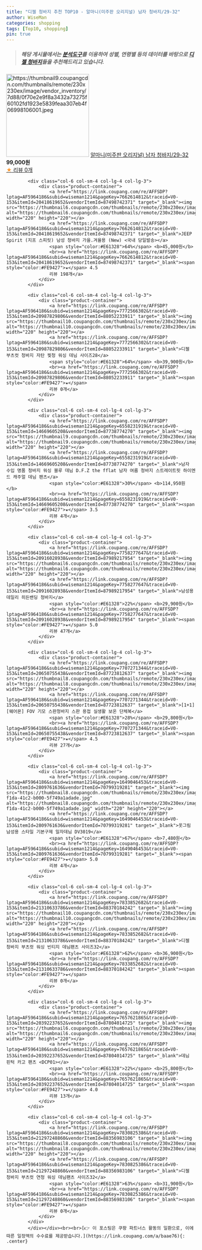 ```yaml
---
title: "디젤 청바지 추천 TOP10 - 알마니(미주판 오리지널) 남자 청바지/29-32"
author: WiseMan
categories: shopping
tags: [Top10, shopping]
pin: true
---
```


> ##### 해당 게시물에서는 [**분석도구**](https://itemscout.io/)를 이용하여 **성별**, **연령별** 등의 데이터를 바탕으로 [**디젤 청바지**](https://link.coupang.com/a/baae76)들을 추천해드리고 있습니다.
<div class="container"><div class="row">
            <div class="col-6 col-sm-4 col-lg-4 col-lg-3">
                <div class="product-container">
                    <a href="https://link.coupang.com/re/AFFSDP?lptag=AF5964186&subid=wiseman1214&pageKey=6748409242&traceid=V0-153&itemId=15775066124&vendorItemId=82988330856" target="_blank"><img src="https://thumbnail9.coupangcdn.com/thumbnails/remote/230x230ex/image/vendor_inventory/7d88/0f70e2e9f8a3432a73275f60102fd1923e5839feaa307eb4f06998106001.jpeg" alt="https://thumbnail9.coupangcdn.com/thumbnails/remote/230x230ex/image/vendor_inventory/7d88/0f70e2e9f8a3432a73275f60102fd1923e5839feaa307eb4f06998106001.jpeg" width="220" height="220"></a>
                    <a href="https://link.coupang.com/re/AFFSDP?lptag=AF5964186&subid=wiseman1214&pageKey=6748409242&traceid=V0-153&itemId=15775066124&vendorItemId=82988330856" target="_blank">알마니(미주판 오리지널) 남자 청바지/29-32</a>
                    <span style="color:#E61328"></span> <b>99,000원</b>
                    <br><a href="https://link.coupang.com/re/AFFSDP?lptag=AF5964186&subid=wiseman1214&pageKey=6748409242&traceid=V0-153&itemId=15775066124&vendorItemId=82988330856" target="_blank"><span style="color:#FE9427">★</span> 
                    리뷰 0개</a>
                </div>
            </div>
            
            <div class="col-6 col-sm-4 col-lg-4 col-lg-3">
                <div class="product-container">
                    <a href="https://link.coupang.com/re/AFFSDP?lptag=AF5964186&subid=wiseman1214&pageKey=7662614812&traceid=V0-153&itemId=20418619652&vendorItemId=87498742371" target="_blank"><img src="https://thumbnail6.coupangcdn.com/thumbnails/remote/230x230ex/image/vendor_inventory/8d16/75ebb581bbf22d2af3f82977d15c9848362cb06e4150f7fe9a529341626d.jpg" alt="https://thumbnail6.coupangcdn.com/thumbnails/remote/230x230ex/image/vendor_inventory/8d16/75ebb581bbf22d2af3f82977d15c9848362cb06e4150f7fe9a529341626d.jpg" width="220" height="220"></a>
                    <a href="https://link.coupang.com/re/AFFSDP?lptag=AF5964186&subid=wiseman1214&pageKey=7662614812&traceid=V0-153&itemId=20418619652&vendorItemId=87498742371" target="_blank">JEEP Spirit (지프 스피릿) 남성 청바지 가을.겨율용 (New) <국내 당일발송></a>
                    <span style="color:#E61328">64%</span> <b>45,000원</b>
                    <br><a href="https://link.coupang.com/re/AFFSDP?lptag=AF5964186&subid=wiseman1214&pageKey=7662614812&traceid=V0-153&itemId=20418619652&vendorItemId=87498742371" target="_blank"><span style="color:#FE9427">★</span> 4.5
                    리뷰 198개</a>
                </div>
            </div>
            
            <div class="col-6 col-sm-4 col-lg-4 col-lg-3">
                <div class="product-container">
                    <a href="https://link.coupang.com/re/AFFSDP?lptag=AF5964186&subid=wiseman1214&pageKey=7772566302&traceid=V0-153&itemId=20987829806&vendorItemId=88052233911" target="_blank"><img src="https://thumbnail10.coupangcdn.com/thumbnails/remote/230x230ex/image/vendor_inventory/92ee/131ac9bcbf2f99e6627c3ce5aa28dec521b38e8979f517a80831af58e3f6.jpg" alt="https://thumbnail10.coupangcdn.com/thumbnails/remote/230x230ex/image/vendor_inventory/92ee/131ac9bcbf2f99e6627c3ce5aa28dec521b38e8979f517a80831af58e3f6.jpg" width="220" height="220"></a>
                    <a href="https://link.coupang.com/re/AFFSDP?lptag=AF5964186&subid=wiseman1214&pageKey=7772566302&traceid=V0-153&itemId=20987829806&vendorItemId=88052233911" target="_blank">디젤 부츠컷 청바지 자탄 찢청 워싱 데님 사이즈28</a>
                    <span style="color:#E61328">64%</span> <b>39,900원</b>
                    <br><a href="https://link.coupang.com/re/AFFSDP?lptag=AF5964186&subid=wiseman1214&pageKey=7772566302&traceid=V0-153&itemId=20987829806&vendorItemId=88052233911" target="_blank"><span style="color:#FE9427">★</span> 
                    리뷰 0개</a>
                </div>
            </div>
            
            <div class="col-6 col-sm-4 col-lg-4 col-lg-3">
                <div class="product-container">
                    <a href="https://link.coupang.com/re/AFFSDP?lptag=AF5964186&subid=wiseman1214&pageKey=6558231919&traceid=V0-153&itemId=14669605208&vendorItemId=87738774270" target="_blank"><img src="https://thumbnail9.coupangcdn.com/thumbnails/remote/230x230ex/image/vendor_inventory/0470/54524bab3467c7695c2a3e6e5d08953695f73c28a1d5f3359e35dbf1183a.jpg" alt="https://thumbnail9.coupangcdn.com/thumbnails/remote/230x230ex/image/vendor_inventory/0470/54524bab3467c7695c2a3e6e5d08953695f73c28a1d5f3359e35dbf1183a.jpg" width="220" height="220"></a>
                    <a href="https://link.coupang.com/re/AFFSDP?lptag=AF5964186&subid=wiseman1214&pageKey=6558231919&traceid=V0-153&itemId=14669605208&vendorItemId=87738774270" target="_blank">남자 수입 명품 청바지 워싱 블루 데님 D.F.Z the fflat 남자 여름 청바지 스트레이트핏 하이엔드 캐주얼 데님 팬츠</a>
                    <span style="color:#E61328">30%</span> <b>114,950원</b>
                    <br><a href="https://link.coupang.com/re/AFFSDP?lptag=AF5964186&subid=wiseman1214&pageKey=6558231919&traceid=V0-153&itemId=14669605208&vendorItemId=87738774270" target="_blank"><span style="color:#FE9427">★</span> 3.5
                    리뷰 4개</a>
                </div>
            </div>
            
            <div class="col-6 col-sm-4 col-lg-4 col-lg-3">
                <div class="product-container">
                    <a href="https://link.coupang.com/re/AFFSDP?lptag=AF5964186&subid=wiseman1214&pageKey=7758277647&traceid=V0-153&itemId=20916028938&vendorItemId=87989217954" target="_blank"><img src="https://thumbnail6.coupangcdn.com/thumbnails/remote/230x230ex/image/vendor_inventory/4f40/93758b5ad8c3053fce20cf40ffe7b3dc69e8fa9c13e5cd70b6ec90d012f9.jpg" alt="https://thumbnail6.coupangcdn.com/thumbnails/remote/230x230ex/image/vendor_inventory/4f40/93758b5ad8c3053fce20cf40ffe7b3dc69e8fa9c13e5cd70b6ec90d012f9.jpg" width="220" height="220"></a>
                    <a href="https://link.coupang.com/re/AFFSDP?lptag=AF5964186&subid=wiseman1214&pageKey=7758277647&traceid=V0-153&itemId=20916028938&vendorItemId=87989217954" target="_blank">남성용 데일리 히든밴딩 청바지</a>
                    <span style="color:#E61328">22%</span> <b>29,900원</b>
                    <br><a href="https://link.coupang.com/re/AFFSDP?lptag=AF5964186&subid=wiseman1214&pageKey=7758277647&traceid=V0-153&itemId=20916028938&vendorItemId=87989217954" target="_blank"><span style="color:#FE9427">★</span> 5.0
                    리뷰 47개</a>
                </div>
            </div>
            
            <div class="col-6 col-sm-4 col-lg-4 col-lg-3">
                <div class="product-container">
                    <a href="https://link.coupang.com/re/AFFSDP?lptag=AF5964186&subid=wiseman1214&pageKey=7707271344&traceid=V0-153&itemId=20650755438&vendorItemId=87723812637" target="_blank"><img src="https://thumbnail8.coupangcdn.com/thumbnails/remote/230x230ex/image/vendor_inventory/e71c/25582b56d827880d2d10ad88551662a0b79b59fc10580f0ce75457c2875d.jpg" alt="https://thumbnail8.coupangcdn.com/thumbnails/remote/230x230ex/image/vendor_inventory/e71c/25582b56d827880d2d10ad88551662a0b79b59fc10580f0ce75457c2875d.jpg" width="220" height="220"></a>
                    <a href="https://link.coupang.com/re/AFFSDP?lptag=AF5964186&subid=wiseman1214&pageKey=7707271344&traceid=V0-153&itemId=20650755438&vendorItemId=87723812637" target="_blank">[1+1] [웨어몬] FOV 기모 스판청바지 스판 용접 실생활 보온 단체복</a>
                    <span style="color:#E61328">28%</span> <b>29,800원</b>
                    <br><a href="https://link.coupang.com/re/AFFSDP?lptag=AF5964186&subid=wiseman1214&pageKey=7707271344&traceid=V0-153&itemId=20650755438&vendorItemId=87723812637" target="_blank"><span style="color:#FE9427">★</span> 4.5
                    리뷰 27개</a>
                </div>
            </div>
            
            <div class="col-6 col-sm-4 col-lg-4 col-lg-3">
                <div class="product-container">
                    <a href="https://link.coupang.com/re/AFFSDP?lptag=AF5964186&subid=wiseman1214&pageKey=1649046453&traceid=V0-153&itemId=2809761636&vendorItemId=70799319281" target="_blank"><img src="https://thumbnail8.coupangcdn.com/thumbnails/remote/230x230ex/image/retail/images/2020/05/29/11/1/c90140d1-f1da-41c2-b000-5f749a1adade.jpg" alt="https://thumbnail8.coupangcdn.com/thumbnails/remote/230x230ex/image/retail/images/2020/05/29/11/1/c90140d1-f1da-41c2-b000-5f749a1adade.jpg" width="220" height="220"></a>
                    <a href="https://link.coupang.com/re/AFFSDP?lptag=AF5964186&subid=wiseman1214&pageKey=1649046453&traceid=V0-153&itemId=2809761636&vendorItemId=70799319281" target="_blank">옷그림 남성용 스타일 기본구제 일자데님 DV3019</a>
                    <span style="color:#E61328">67%</span> <b>7,480원</b>
                    <br><a href="https://link.coupang.com/re/AFFSDP?lptag=AF5964186&subid=wiseman1214&pageKey=1649046453&traceid=V0-153&itemId=2809761636&vendorItemId=70799319281" target="_blank"><span style="color:#FE9427">★</span> 5.0
                    리뷰 4개</a>
                </div>
            </div>
            
            <div class="col-6 col-sm-4 col-lg-4 col-lg-3">
                <div class="product-container">
                    <a href="https://link.coupang.com/re/AFFSDP?lptag=AF5964186&subid=wiseman1214&pageKey=7833852682&traceid=V0-153&itemId=21310633786&vendorItemId=88370184242" target="_blank"><img src="https://thumbnail10.coupangcdn.com/thumbnails/remote/230x230ex/image/vendor_inventory/d4b6/ab06b61a03cc94c54427a0a4c69b6e7f6a2e3d2b9964e1dc5a4404b8aca1.jpg" alt="https://thumbnail10.coupangcdn.com/thumbnails/remote/230x230ex/image/vendor_inventory/d4b6/ab06b61a03cc94c54427a0a4c69b6e7f6a2e3d2b9964e1dc5a4404b8aca1.jpg" width="220" height="220"></a>
                    <a href="https://link.coupang.com/re/AFFSDP?lptag=AF5964186&subid=wiseman1214&pageKey=7833852682&traceid=V0-153&itemId=21310633786&vendorItemId=88370184242" target="_blank">디젤 청바지 부츠컷 워싱 빈티지 데님팬츠 사이즈32</a>
                    <span style="color:#E61328">62%</span> <b>36,900원</b>
                    <br><a href="https://link.coupang.com/re/AFFSDP?lptag=AF5964186&subid=wiseman1214&pageKey=7833852682&traceid=V0-153&itemId=21310633786&vendorItemId=88370184242" target="_blank"><span style="color:#FE9427">★</span> 
                    리뷰 0개</a>
                </div>
            </div>
            
            <div class="col-6 col-sm-4 col-lg-4 col-lg-3">
                <div class="product-container">
                    <a href="https://link.coupang.com/re/AFFSDP?lptag=AF5964186&subid=wiseman1214&pageKey=7657621865&traceid=V0-153&itemId=20392237652&vendorItemId=87804014725" target="_blank"><img src="https://thumbnail6.coupangcdn.com/thumbnails/remote/230x230ex/image/vendor_inventory/330f/acb68523649ed39fdb06ab9025528cf112223918bb8b142ab4c063f61a41.jpg" alt="https://thumbnail6.coupangcdn.com/thumbnails/remote/230x230ex/image/vendor_inventory/330f/acb68523649ed39fdb06ab9025528cf112223918bb8b142ab4c063f61a41.jpg" width="220" height="220"></a>
                    <a href="https://link.coupang.com/re/AFFSDP?lptag=AF5964186&subid=wiseman1214&pageKey=7657621865&traceid=V0-153&itemId=20392237652&vendorItemId=87804014725" target="_blank">데님 핀턱 카고 팬츠 <DCP01></a>
                    <span style="color:#E61328">22%</span> <b>25,800원</b>
                    <br><a href="https://link.coupang.com/re/AFFSDP?lptag=AF5964186&subid=wiseman1214&pageKey=7657621865&traceid=V0-153&itemId=20392237652&vendorItemId=87804014725" target="_blank"><span style="color:#FE9427">★</span> 4.0
                    리뷰 13개</a>
                </div>
            </div>
            
            <div class="col-6 col-sm-4 col-lg-4 col-lg-3">
                <div class="product-container">
                    <a href="https://link.coupang.com/re/AFFSDP?lptag=AF5964186&subid=wiseman1214&pageKey=7830825386&traceid=V0-153&itemId=21297248860&vendorItemId=88356983106" target="_blank"><img src="https://thumbnail8.coupangcdn.com/thumbnails/remote/230x230ex/image/vendor_inventory/7e8f/40f6fd8d17173b365cd9b170e41d41d7e660d1168a99f783d5c1424904d2.jpg" alt="https://thumbnail8.coupangcdn.com/thumbnails/remote/230x230ex/image/vendor_inventory/7e8f/40f6fd8d17173b365cd9b170e41d41d7e660d1168a99f783d5c1424904d2.jpg" width="220" height="220"></a>
                    <a href="https://link.coupang.com/re/AFFSDP?lptag=AF5964186&subid=wiseman1214&pageKey=7830825386&traceid=V0-153&itemId=21297248860&vendorItemId=88356983106" target="_blank">디젤 청바지 부츠컷 연청 워싱 데님팬츠 사이즈32</a>
                    <span style="color:#E61328">63%</span> <b>31,900원</b>
                    <br><a href="https://link.coupang.com/re/AFFSDP?lptag=AF5964186&subid=wiseman1214&pageKey=7830825386&traceid=V0-153&itemId=21297248860&vendorItemId=88356983106" target="_blank"><span style="color:#FE9427">★</span> 
                    리뷰 0개</a>
                </div>
            </div>
            </div></div><br><br>[👉 이 포스팅은 쿠팡 파트너스 활동의 일환으로, 이에 따른 일정액의 수수료를 제공받습니다.](https://link.coupang.com/a/baae76){: .center}